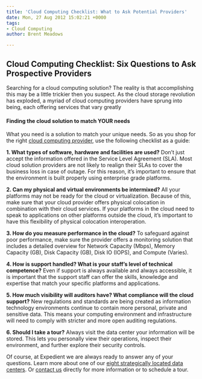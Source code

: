 ```yaml
---
title: 'Cloud Computing Checklist: What to Ask Potential Providers'
date: Mon, 27 Aug 2012 15:02:21 +0000
tags:
- Cloud Computing
author: Brent Meadows

---
```

## Cloud Computing Checklist: Six Questions to Ask Prospective Providers

Searching for a cloud computing solution? The reality is that accomplishing this may be a little trickier then you suspect. As the cloud storage revolution has exploded, a myriad of cloud computing providers have sprung into being, each offering services that vary greatly

#### Finding the cloud solution to match YOUR needs

What you need is a solution to match your unique needs. So as you shop for the right [cloud computing provider](https://www.expedient.com/cloud-computing/), use the following checklist as a guide: 

**1. What types of software, hardware and facilities are used?** Don’t just accept the information offered in the Service Level Agreement (SLA). Most cloud solution providers are not likely to realign their SLAs to cover the business loss in case of outage. For this reason, it’s important to ensure that the environment is built properly using enterprise grade platforms. 

**2. Can my physical and virtual environments be intermixed?** All your platforms may not be ready for the cloud or virtualization. Because of this, make sure that your cloud provider offers physical colocation in combination with their cloud services. If your platforms in the cloud need to speak to applications on other platforms outside the cloud, it’s important to have this flexibility of physical colocation interoperation. 

**3. How do you measure performance in the cloud?** To safeguard against poor performance, make sure the provider offers a monitoring solution that includes a detailed overview for Network Capacity (Mbps), Memory Capacity (GB), Disk Capacity (GB), Disk IO (IOPS), and Compute (Varies). 

**4. How is support handled? What is your staff’s level of technical competence?** Even if support is always available and always accessible, it is important that the support staff can offer the skills, knowledge and expertise that match your specific platforms and applications. 

**5. How much visibility will auditors have? What compliance will the cloud support?** New regulations and standards are being created as information technology environments continue to contain more personal, private and sensitive data. This means your computing environment and infrastructure will need to comply with stricter and more open auditing regulations. 

**6. Should I take a tour?** Always visit the data center your information will be stored. This lets you personally view their operations, inspect their environment, and further explore their security controls. 

Of course, at Expedient we are always ready to answer any of your questions. Learn more about one of our [eight strategically located data centers](https://www.expedient.com/the-data-centers/). Or [contact us](https://www.expedient.com/get-a-quote/) directly for more information or to schedule a tour.